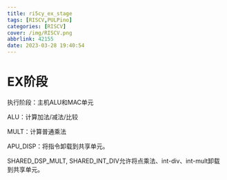 ```yaml
---
title: ri5cy_ex_stage
tags: [RISCV,PULPino]
categories: [RISCV]
cover: /img/RISCV.png
abbrlink: 42155
date: 2023-03-28 19:40:54
---
```


# EX阶段

执行阶段：主机ALU和MAC单元 

ALU：计算加法/减法/比较 

MULT：计算普通乘法 

APU_DISP：将指令卸载到共享单元。        

SHARED_DSP_MULT, SHARED_INT_DIV允许将点乘法、int-div、int-mult卸载到共享单元。



